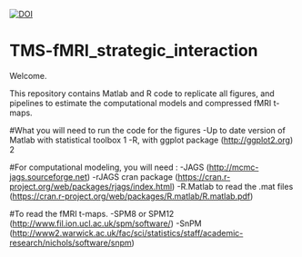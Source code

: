 
[![DOI](https://zenodo.org/badge/93639776.svg)](https://zenodo.org/badge/latestdoi/93639776)

# TMS-fMRI_strategic_interaction

Welcome. 

This repository contains Matlab and R code to replicate all figures, and pipelines to estimate the computational models and compressed fMRI t-maps. 

#What you will need to run the code for the figures 
-Up to date version of Matlab with statistical toolbox 1
-R, with ggplot package (http://ggplot2.org) 2 

#For computational modeling, you will need : 
-JAGS (http://mcmc-jags.sourceforge.net)
-rJAGS cran package (https://cran.r-project.org/web/packages/rjags/index.html) 
-R.Matlab to read the .mat files (https://cran.r-project.org/web/packages/R.matlab/R.matlab.pdf) 

#To read the fMRI t-maps.
-SPM8 or SPM12 (http://www.fil.ion.ucl.ac.uk/spm/software/) 
-SnPM (http://www2.warwick.ac.uk/fac/sci/statistics/staff/academic-research/nichols/software/snpm)


